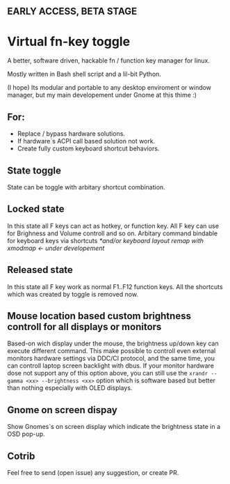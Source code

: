 ## EARLY ACCESS, BETA STAGE

# Virtual fn-key toggle
A better, software driven, hackable fn / function key manager for linux.

Mostly written in  Bash shell script and a lil-bit Python.

(I hope) Its modular and portable to any desktop enviroment or window manager, but my main developement under Gnome at this thime :)
## For:
* Replace / bypass hardware solutions.
* If hardware`s ACPI call based solution not work.
* Create fully custom keyboard shortcut behaviors.

## State toggle
State can be toggle with arbitary shortcut combination.

## Locked state
In this state all F keys can act as hotkey, or function key.
All F key can use for Brighness and Volume controll and so on.
Arbitary command bindable for keyboard keys via shortcuts _*and/or keyboard layout remap with xmodmap <- under developement_

## Released state
In this state all F key work as normal F1..F12 function keys.
All the shortcuts which was created by toggle is removed now.

## Mouse location based custom brightness controll for all displays or monitors 
Based-on wich display under the mouse, the brightness up/down key can execute different command.
This make possible to controll even external monitors hardware settings via DDC/CI protocol, 
and the same time, you can  controll laptop screen backlight with dbus.
If your monitor hardware dose not support any of this option above, you can still use the `xrandr --gamma <xx> --brightness <xx>` option which is software based but better than nothing especially with OLED displays.

## Gnome on screen dispay 
Show Gnomes`s on screen display which indicate the brightness state in a OSD pop-up.

## Cotrib
Feel free to send (open issue) any suggestion, or create PR.
